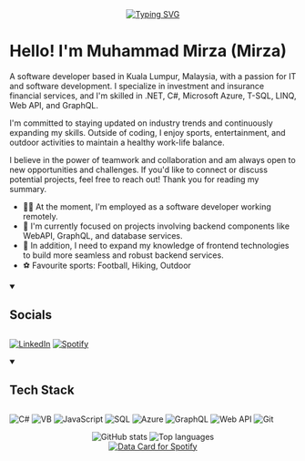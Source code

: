 <div align="center">
  <a href="https://git.io/typing-svg"><img src="https://readme-typing-svg.demolab.com?font=Fira+Code&weight=600&size=30&pause=1000&color=F70C0C&width=600&height=60&lines=+Tech+geek%2C+outdoor+adventurer." alt="Typing SVG" /></a>
</div>

# Hello! I'm Muhammad Mirza (Mirza)
A software developer based in Kuala Lumpur, Malaysia, with a passion for IT and software development. I specialize in investment and insurance financial services, and I'm skilled in .NET, C#, Microsoft Azure, T-SQL, LINQ, Web API, and GraphQL.

I'm committed to staying updated on industry trends and continuously expanding my skills. Outside of coding, I enjoy sports, entertainment, and outdoor activities to maintain a healthy work-life balance.

I believe in the power of teamwork and collaboration and am always open to new opportunities and challenges. If you'd like to connect or discuss potential projects, feel free to reach out! Thank you for reading my summary.

- ✍🏻 At the moment, I'm employed as a software developer working remotely.
- 🎯 I'm currently focused on projects involving backend components like WebAPI, GraphQL, and database services.
- 🧠 In addition, I need to expand my knowledge of frontend technologies to build more seamless and robust backend services.
- ⚽ Favourite sports: Football, Hiking, Outdoor

<details open="">
  <summary><h2>Socials<h2></summary>
  
  [![LinkedIn](https://img.shields.io/badge/linkedin-%230077B5.svg?style=for-the-badge&logo=linkedin&logoColor=white)](https://www.linkedin.com/in/mirzakamal/)
  [![Spotify](https://img.shields.io/badge/Spotify-1ED760?style=for-the-badge&logo=spotify&logoColor=white)](https://open.spotify.com/user/muhdmza)
</details>

<details open="">
  <summary><h2>Tech Stack<h2></summary>
  
  ![C#](https://img.shields.io/badge/C%23-239120?style=for-the-badge&logo=c-sharp&logoColor=white)
  ![VB](https://img.shields.io/badge/VB.NET-512BD4?style=for-the-badge&logo=dotnet&logoColor=white)
  ![JavaScript](https://img.shields.io/badge/JavaScript-323330?style=for-the-badge&logo=javascript&logoColor=F7DF1E)
  ![SQL](https://img.shields.io/badge/SQL-4479A1?style=for-the-badge&logo=postgresql&logoColor=white)
  ![Azure](https://img.shields.io/badge/Azure-0089D6?style=for-the-badge&logo=microsoft-azure&logoColor=white)
  ![GraphQL](https://img.shields.io/badge/GraphQL-E10098?style=for-the-badge&logo=graphql&logoColor=white)
  ![Web API](https://img.shields.io/badge/Web%20API-005571?style=for-the-badge&logo=api&logoColor=white)
  ![Git](https://img.shields.io/badge/Git-F05032?style=for-the-badge&logo=git&logoColor=white)
</details>


<div align="center">
  <img src="https://github-readme-stats.vercel.app/api?username=muhdmza2307&show_icons=true&theme=radical" alt="GitHub stats" />
  <img src="https://github-readme-stats.vercel.app/api/top-langs/?username=muhdmza2307&show_icons=true&theme=radical" alt="Top languages" />
</div>

<div align="center">
  <a href="https://data-card-for-spotify.herokuapp.com/card?user_id=muhdmza"> <img src="https://data-card-for-spotify.herokuapp.com/api/card?user_id=muhdmza" alt="Data Card for Spotify"> </a>
</div>
